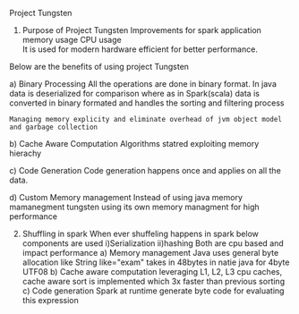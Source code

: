 Project Tungsten 

1) Purpose of Project Tungsten
Improvements for spark application 
	memory usage 
	CPU usage 		
It is used for modern hardware efficient for better performance. 

Below are the benefits of using project Tungsten 
 
 a) Binary Processing 
 	All the operations are done in binary format. In java data is deserialized for comparison where as in Spark(scala) data is converted in binary formated and handles the sorting and filtering process
 	
 	Managing memory explicity and eliminate overhead of jvm object model and garbage collection
 
 b) Cache Aware Computation
 	Algorithms statred exploiting memory hierachy 	
 
 c) Code Generation
 	Code generation happens once and applies on all the data.
 	
 d) Custom Memory management 
 	Instead of using java memory mamanegment tungsten using its own memory managment for high  performance 

2) Shuffling in spark 
	When ever shuffeling happens in spark below components are used 
		i)Serialization
		ii)hashing 
		Both are cpu based and impact performance 
	a) Memory management 
		Java uses general byte allocation like String like="exam" takes in 48bytes in natie java for 4byte UTF08
	b) Cache aware computation 
		leveraging L1, L2, L3 cpu caches, cache aware sort is implemented which 3x faster than previous sorting 
	c) Code generation 
		Spark at runtime generate byte code for evaluating this expression 			 	